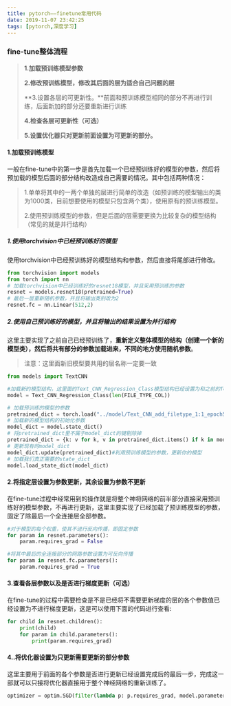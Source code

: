 ```yaml
---
title: pytorch——finetune常用代码
date: 2019-11-07 23:42:25
tags: [pytorch,深度学习]
---
```




### fine-tune整体流程

> **1.加载预训练模型参数**
>
> **2.修改预训练模型，修改其后面的层为适合自己问题的层**
>
> **3.设置各层的可更新性。**前面和预训练模型相同的部分不再进行训练，后面新加的部分还要重新进行训练
>
> **4.检查各层可更新性（可选）**
>
> **5.设置优化器只对更新前面设置为可更新的部分。**



#### 1.加载预训练模型

​	一般在fine-tune中的第一步是首先加载一个已经预训练好的模型的参数，然后将预加载的模型后面的部分结构改造成自己需要的情况。其中包括两种情况：

> 1.单单将其中的一两个单独的层进行简单的改造（如预训练的模型输出的类为1000类，目前想要使用的模型只包含两个类），使用原有的预训练模型。
>
> 2.使用预训练模型的参数，但是后面的层需要更换为比较复杂的模型结构（常见的就是并行结构）

##### 1.使用torchvision中已经预训练好的模型

​	使用torchvision中已经预训练好的模型结构和参数，然后直接将尾部进行修改。

~~~python
from torchvision import models
from torch import nn
# 加载torchvision中已经训练好的resnet18模型，并且采用预训练的参数
resnet = models.resnet18(pretrained=True)
# 最后一层重新随机参数，并且将输出类别改为2
resnet.fc = nn.Linear(512,2)
~~~

##### 2.使用自己预训练好的模型，并且将输出的结果设置为并行结构

​	这里主要实现了之前自己已经预训练了，**重新定义整体模型的结构（创建一个新的模型类），然后将共有部分的参数加载进来，不同的地方使用随机参数**。

> 注意：这里面新旧模型要共用的层名称一定要一致

~~~python
from models import TextCNN

#加载新的模型结构，这里面的Text_CNN_Regression_Class模型结构已经设置为和之前的Text_CNN模型整体结构一致，最后的全连接层改为一个分类输出头加一个回归输出头
model = Text_CNN_Regression_Class(len(FILE_TYPE_COL))

# 加载预训练的模型的参数
pretrained_dict = torch.load("../model/Text_CNN_add_filetype_1:1_epoch5.state")
# 加载新的模型结构的初始化参数
model_dict = model.state_dict()
# 将pretrained_dict里不属于model_dict的键剔除掉
pretrained_dict = {k: v for k, v in pretrained_dict.items() if k in model_dict}#如果你的k在预备训练当中，那么你的参数需要做转换，否则为原先的
# 更新现有的model_dict
model_dict.update(pretrained_dict)#利用预训练模型的参数，更新你的模型
# 加载我们真正需要的state_dict
model.load_state_dict(model_dict)
~~~



#### 2.将指定层设置为参数更新，其余设置为参数不更新

​	在fine-tune过程中经常用到的操作就是将整个神将网络的前半部分直接采用预训练好的模型参数，不再进行更新，这里主要实现了已经加载了预训练模型的参数，固定了除最后一个全连接层全部参数。

~~~python
#对于模型的每个权重，使其不进行反向传播，即固定参数
for param in resnet.parameters():
    param.requires_grad = False

#将其中最后的全连接部分的网路参数设置为可反向传播
for param in resnet.fc.parameters():
    param.requires_grad = True
~~~



#### 3.查看各层参数以及是否进行梯度更新（可选）

​	在fine-tune的过程中需要检查是不是已经将不需要更新梯度的层的各个参数值已经设置为不进行梯度更新，这是可以使用下面的代码进行查看:

~~~python
for child in resnet.children():
    print(child)
    for param in child.parameters():
        print(param.requires_grad)
~~~



#### 4..将优化器设置为只更新需要更新的部分参数

​	这里主要用于前面的各个参数是否进行更新已经设置完成后的最后一步，完成这一部就可以只接将优化器直接用于整个神经网络的重新训练了。

~~~python
optimizer = optim.SGD(filter(lambda p: p.requires_grad, model.parameters()), lr=1e-3)
~~~

